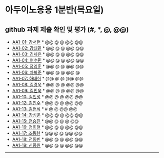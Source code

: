 # 아두이노응용 1분반(목요일) 
## github 과제 제출 확인 및 평가 (#, *, @, @@)

- [AA1-01: 강서현](https://github.com/tjgus226/aa1-01) * @@ @ @ @@ @@
- [AA1-02: 강태민](https://github.com/Gangtaemin/aa1-02) * @@ @ @ @@ @@
- [AA1-03: 김세은](https://github.com/thdnwn/aa1-03) * @@ @ @ @@ @@
- [AA1-04: 여수민](https://github.com/yeo5578/aa1-04) * @@ @ @ @@ @@
- [AA1-05: 정영훈](https://github.com/jyhoon519/aa1-05) * @@ @ @ @@ @@
- [AA1-06: 차혁준](https://github.com/chahyeokjun/AA1-06) * @@ @ @ @@ @
- [AA1-07: 하태헌](https://github.com/rnfrnfdl34/aa1-07) * @@ @ @ @@ @@
- [AA1-08: 김경욱](https://github.com/kimkyeongwook69/aa1-08) * @@ @ @ @@ @@
- [AA1-09: 김민욱](https://github.com/poviea/aa1-09) * @@ @ @ @@ @@
- [AA1-10: 김민성](https://github.com/aa-10/aa1-10) * @@ @ @ @@ @@
- [AA1-12: 김인수](https://github.com/aa1-12/aa1-12) * @@ @ @ @@ @@
- [AA1-13: 김현식](https://github.com/Khs98/aa1-13) * # @ @ @@ @@
- [AA1-14: 장성운](https://github.com/SungUnJang/aa1-14) * @@ @ @ @@ @@
- [AA1-15: 전승진](https://github.com/wjstmdwls/aa1-15) * @@ @ @ @ @@
- [AA1-16: 정희철](https://github.com/JengHC/aa1-016) * @@ @ @ @@ @@
- [AA1-17: 조동현](https://github.com/Jodonghyun/aa1-17) * @@ @ @ @@ @@
- [AA1-18: 전동빈](https://github.com/xg6144/AA1-18) * @@ @ @ @@ @@
- [AA1-19: 신종원](https://github.com/jonogo/aa1-19) * @@ @ @ @@ @@
---


